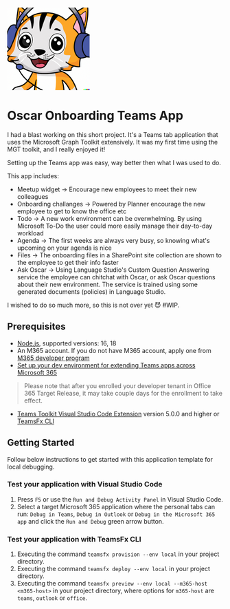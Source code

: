 ![Oscar](https://github.com/Rutger-Knijnenburg/Oscar-Dashboard/blob/main/appPackage/color.png?raw=true)

# Oscar Onboarding Teams App

I had a blast working on this short project. It's a Teams tab application that uses the Microsoft Graph Toolkit extensively. It was my first time using the MGT toolkit, and I really enjoyed it!

Setting up the Teams app was easy, way better then what I was used to do. 

This app includes:

- Meetup widget -> Encourage new employees to meet their new colleagues
- Onboarding challanges -> Powered by Planner encourage the new employee to get to know the office etc
- Todo -> A new work environment can be overwhelming. By using Microsoft To-Do the user could more easily manage their day-to-day workload
- Agenda -> The first weeks are always very busy, so knowing what's upcoming on your agenda is nice
- Files -> The onboarding files in a SharePoint site collection are shown to the employee to get their info faster
- Ask Oscar -> Using Language Studio's Custom Question Answering service the employee can chitchat with Oscar, or ask Oscar questions about their new environment. The service is trained using some generated documents (policies) in Language Studio. 

I wished to do so much more, so this is not over yet 😈 #WIP. 

## Prerequisites

- [Node.js](https://nodejs.org/), supported versions: 16, 18
- An M365 account. If you do not have M365 account, apply one from [M365 developer program](https://developer.microsoft.com/microsoft-365/dev-program)
- [Set up your dev environment for extending Teams apps across Microsoft 365](https://aka.ms/teamsfx-m365-apps-prerequisites)
> Please note that after you enrolled your developer tenant in Office 365 Target Release, it may take couple days for the enrollment to take effect.
- [Teams Toolkit Visual Studio Code Extension](https://aka.ms/teams-toolkit) version 5.0.0 and higher or [TeamsFx CLI](https://aka.ms/teamsfx-cli)

## Getting Started

Follow below instructions to get started with this application template for local debugging.

### Test your application with Visual Studio Code

1. Press `F5` or use the `Run and Debug Activity Panel` in Visual Studio Code.
1. Select a target Microsoft 365 application where the personal tabs can run: `Debug in Teams`, `Debug in Outlook` or `Debug in the Microsoft 365 app` and click the `Run and Debug` green arrow button.

### Test your application with TeamsFx CLI

1. Executing the command `teamsfx provision --env local` in your project directory.
1. Executing the command `teamsfx deploy --env local` in your project directory.
1. Executing the command `teamsfx preview --env local --m365-host <m365-host>` in your project directory, where options for `m365-host` are `teams`, `outlook` or `office`.

